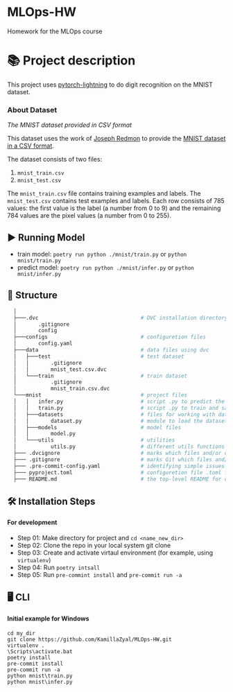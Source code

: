 # MLOps-HW
 Homework for the MLOps course
# 📚 Project description
This project uses [pytorch-lightning](https://lightning.ai/) to do digit recognition on the MNIST dataset.
### About Dataset
_The MNIST dataset provided in CSV format_

This dataset uses the work of [Joseph Redmon](https://pjreddie.com/) to provide the [MNIST dataset in a CSV format](https://pjreddie.com/projects/mnist-in-csv/).

The dataset consists of two files:
1. `mnist_train.csv`
2. `mnist_test.csv`

The `mnist_train.csv` file contains training examples and labels. The `mnist_test.csv` contains test examples and labels. Each row consists of 785 values: the first value is the label (a number from 0 to 9) and the remaining 784 values are the pixel values (a number from 0 to 255).
## ▶ Running Model
- train model: `poetry run python ./mnist/train.py` or `python mnist/train.py`
- predict model: `poetry run python ./mnist/infer.py` or `python mnist/infer.py`
## 📁 Structure
```bash
  │                                     
  ├───.dvc                                 # DVC installation directory
  │       .gitignore
  │       config
  ├───configs                              # configuretion files
  │       config.yaml
  ├───data                                 # data files using dvc
  │   ├───test                             # test dataset
  │   │       .gitignore
  │   │       mnist_test.csv.dvc          
  │   └───train                            # train dataset
  │           .gitignore
  │           mnist_train.csv.dvc
  └───mnist                                # project files
  │   │   infer.py                         # script .py to predict the model
  │   │   train.py                         # script .py to train and save the model
  │   ├───datasets                         # files for working with datasets
  │   │       dataset.py                   # module to load the dataset 
  │   ├───models                           # model files                  
  │   │       model.py                     
  │   └───utils                            # utilities 
  │           utils.py                     # different utils functions
  ├─── .dvcignore                          # marks which files and/or directories should be excluded when traversing a DVC project.
  ├─── .gitignore                          # marks Git which files and/or directories to ignore when committing your project to the GitHub repository
  ├─── .pre-commit-config.yaml             # identifying simple issues before submission to code review
  ├─── pyproject.toml                      # configuretion file .toml for poetry
  ├─── README.md                           # the top-level README for developers using this project
```
## 🛠️ Installation Steps
#### For development
- Step 01: Make directory for project and `cd <name_new_dir>`
- Step 02: Clone the repo in your local system git clone <url>
- Step 03: Create and activate virtaul environment (for example, using `virtualenv`)
- Step 04: Run `poetry intsall`
- Step 05: Run `pre-commint install` and `pre-commit run -a`
## 🖥️ CLI
#### Initial example for Windows
```
cd my_dir
git clone https://github.com/KamillaZyal/MLOps-HW.git
virtualenv .
\Scripts\activate.bat
poetry install
pre-commit install
pre-commit run -a
python mnist\train.py
python mnist\infer.py
```
